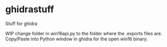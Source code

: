 # ghidrastuff
Stuff for ghidra


WIP
change folder in win16api.py to the folder where the .exports files are.
Copy/Paste into Python window in ghidra for the open win16 binary.
